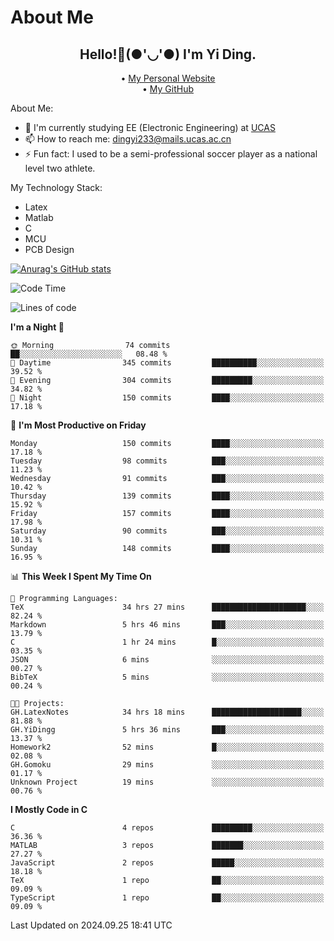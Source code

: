 # About Me

<h2 style="text-align:center;"> Hello!👋(●'◡'●) I'm Yi Ding.</h2>

<div style="text-align:center;">
  • <a href="https://yidingg.github.io/YiDingg">My Personal Website</a><br>
  • <a href="https://github.com/YiDingg">My GitHub</a>
</div>

About Me:
- 🔭 I'm currently studying EE (Electronic Engineering) at [UCAS](https://www.ucas.ac.cn/)
- 📫 How to reach me: dingyi233@mails.ucas.ac.cn
- ⚡ Fun fact: I used to be a semi-professional soccer player as a national level two athlete.

My Technology Stack:
- Latex
- Matlab
- C
- MCU
- PCB Design

[![Anurag's GitHub stats](https://github-readme-stats.vercel.app/api?username=YiDingg)](https://github.com/anuraghazra/github-readme-stats)

<!--START_SECTION:waka-->
![Code Time](http://img.shields.io/badge/Code%20Time-508%20hrs%2010%20mins-blue)

![Lines of code](https://img.shields.io/badge/From%20Hello%20World%20I%27ve%20Written-592.3%20thousand%20lines%20of%20code-blue)

**I'm a Night 🦉** 

```text
🌞 Morning                74 commits          ██░░░░░░░░░░░░░░░░░░░░░░░   08.48 % 
🌆 Daytime                345 commits         ██████████░░░░░░░░░░░░░░░   39.52 % 
🌃 Evening                304 commits         █████████░░░░░░░░░░░░░░░░   34.82 % 
🌙 Night                  150 commits         ████░░░░░░░░░░░░░░░░░░░░░   17.18 % 
```
📅 **I'm Most Productive on Friday** 

```text
Monday                   150 commits         ████░░░░░░░░░░░░░░░░░░░░░   17.18 % 
Tuesday                  98 commits          ███░░░░░░░░░░░░░░░░░░░░░░   11.23 % 
Wednesday                91 commits          ███░░░░░░░░░░░░░░░░░░░░░░   10.42 % 
Thursday                 139 commits         ████░░░░░░░░░░░░░░░░░░░░░   15.92 % 
Friday                   157 commits         ████░░░░░░░░░░░░░░░░░░░░░   17.98 % 
Saturday                 90 commits          ███░░░░░░░░░░░░░░░░░░░░░░   10.31 % 
Sunday                   148 commits         ████░░░░░░░░░░░░░░░░░░░░░   16.95 % 
```


📊 **This Week I Spent My Time On** 

```text
💬 Programming Languages: 
TeX                      34 hrs 27 mins      █████████████████████░░░░   82.24 % 
Markdown                 5 hrs 46 mins       ███░░░░░░░░░░░░░░░░░░░░░░   13.79 % 
C                        1 hr 24 mins        █░░░░░░░░░░░░░░░░░░░░░░░░   03.35 % 
JSON                     6 mins              ░░░░░░░░░░░░░░░░░░░░░░░░░   00.27 % 
BibTeX                   5 mins              ░░░░░░░░░░░░░░░░░░░░░░░░░   00.24 % 

🐱‍💻 Projects: 
GH.LatexNotes            34 hrs 18 mins      ████████████████████░░░░░   81.88 % 
GH.YiDingg               5 hrs 36 mins       ███░░░░░░░░░░░░░░░░░░░░░░   13.37 % 
Homework2                52 mins             █░░░░░░░░░░░░░░░░░░░░░░░░   02.08 % 
GH.Gomoku                29 mins             ░░░░░░░░░░░░░░░░░░░░░░░░░   01.17 % 
Unknown Project          19 mins             ░░░░░░░░░░░░░░░░░░░░░░░░░   00.76 % 
```

**I Mostly Code in C** 

```text
C                        4 repos             █████████░░░░░░░░░░░░░░░░   36.36 % 
MATLAB                   3 repos             ███████░░░░░░░░░░░░░░░░░░   27.27 % 
JavaScript               2 repos             █████░░░░░░░░░░░░░░░░░░░░   18.18 % 
TeX                      1 repo              ██░░░░░░░░░░░░░░░░░░░░░░░   09.09 % 
TypeScript               1 repo              ██░░░░░░░░░░░░░░░░░░░░░░░   09.09 % 
```




 Last Updated on 2024.09.25 18:41 UTC
<!--END_SECTION:waka-->
